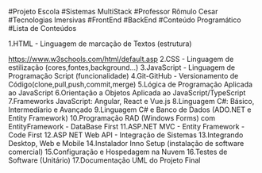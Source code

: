 #Projeto Escola
#Sistemas MultiStack
#Professor Rômulo Cesar
#Tecnologias Imersivas
#FrontEnd
#BackEnd
#Conteúdo Programático
#Lista de Conteúdos

1.HTML - Linguagem de marcação de Textos (estrutura)

https://www.w3schools.com/html/default.asp
2.CSS - Linguagem de estilização (cores,fontes,background...)
3.JavaScript - Linguagem de Programação Script (funcionalidade)
4.Git-GitHub - Versionamento de Código(clone,pull,push,commit,merge)
5.Lógica de Programação Aplicada ao JavaScript
6.Orientação a Objetos Aplicada ao JavaScript/TypeScript
7.Frameworks JavaScript: Angular, React e Vue.js
8.Linguagem C#: Básico, Intermedíario e Avançado
9.Linguagem C# e Banco de Dados (ADO.NET e Entity Framework)
10.Programação RAD (Windows Forms) com EntityFramework - DataBase First
11.ASP.NET MVC - Entity Framework -Code First
12.ASP NET Web API - Integração de Sistemas
13.Integrando Desktop, Web e Mobile
14.Instalador Inno Setup (instalação de software comercial)
15.Configuração e Hospedagem na Nuvem
16.Testes de Software (Unitário)
17.Documentação UML do Projeto Final
